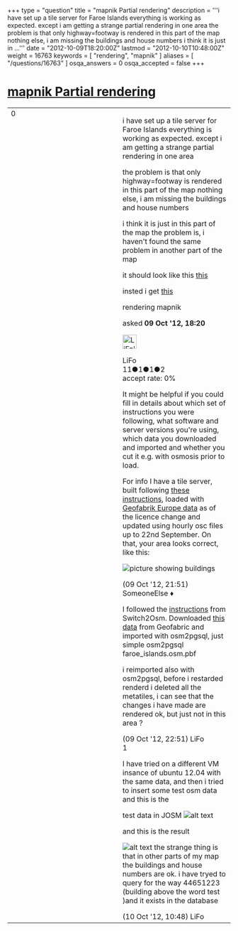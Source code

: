 +++
type = "question"
title = "mapnik Partial rendering"
description = '''i have set up a tile server for Faroe Islands everything is working as expected. except i am getting a strange partial rendering in one area  the problem is that only highway=footway is rendered in this part of the map nothing else, i am missing the buildings and house numbers i think it is just in ...'''
date = "2012-10-09T18:20:00Z"
lastmod = "2012-10-10T10:48:00Z"
weight = 16763
keywords = [ "rendering", "mapnik" ]
aliases = [ "/questions/16763" ]
osqa_answers = 0
osqa_accepted = false
+++

<div class="headNormal">

# [mapnik Partial rendering](/questions/16763/mapnik-partial-rendering)

</div>

<div id="main-body">

<div id="askform">

<table id="question-table" style="width:100%;">
<colgroup>
<col style="width: 50%" />
<col style="width: 50%" />
</colgroup>
<tbody>
<tr>
<td style="width: 30px; vertical-align: top"><div class="vote-buttons">
<span id="post-16763-upvote" class="ajax-command post-vote up" rel="nofollow" title="I like this post (click again to cancel)"> </span>
<div id="post-16763-score" class="post-score" title="current number of votes">
0
</div>
<span id="post-16763-downvote" class="ajax-command post-vote down" rel="nofollow" title="I dont like this post (click again to cancel)"> </span> <span id="favorite-mark" class="ajax-command favorite-mark" rel="nofollow" title="mark/unmark this question as favorite (click again to cancel)"> </span>
<div id="favorite-count" class="favorite-count">
&#10;</div>
</div></td>
<td><div id="item-right">
<div class="question-body">
<p>i have set up a tile server for Faroe Islands everything is working as expected. except i am getting a strange partial rendering in one area</p>
<p>the problem is that only highway=footway is rendered in this part of the map nothing else, i am missing the buildings and house numbers</p>
<p>i think it is just in this part of the map the problem is, i haven't found the same problem in another part of the map</p>
<p>it should look like this <a href="https://www.openstreetmap.org/?zoom=17&amp;lat=62.10338&amp;lon=-7.64377&amp;layers=B0">this</a></p>
<p>insted i get <a href="http://old.stamps.fo:8080/osm/slippymap.html?zoom=17&amp;lat=62.10338&amp;lon=-7.64377&amp;layers=B0">this</a></p>
</div>
<div id="question-tags" class="tags-container tags">
<span class="post-tag tag-link-rendering" rel="tag" title="see questions tagged &#39;rendering&#39;">rendering</span> <span class="post-tag tag-link-mapnik" rel="tag" title="see questions tagged &#39;mapnik&#39;">mapnik</span>
</div>
<div id="question-controls" class="post-controls">
&#10;</div>
<div class="post-update-info-container">
<div class="post-update-info post-update-info-user">
<p>asked <strong>09 Oct '12, 18:20</strong></p>
<img src="https://secure.gravatar.com/avatar/29b31c0372424ea87e8a9f12f8f18a46?s=32&amp;d=identicon&amp;r=g" class="gravatar" width="32" height="32" alt="LiFo&#39;s gravatar image" />
<p><span>LiFo</span><br />
<span class="score" title="11 reputation points">11</span><span title="1 badges"><span class="badge1">●</span><span class="badgecount">1</span></span><span title="1 badges"><span class="silver">●</span><span class="badgecount">1</span></span><span title="2 badges"><span class="bronze">●</span><span class="badgecount">2</span></span><br />
<span class="accept_rate" title="Rate of the user&#39;s accepted answers">accept rate:</span> <span title="LiFo has no accepted answers">0%</span></p>
</div>
</div>
<div id="comments-container-16763" class="comments-container">
<span id="16774"></span>
<div id="comment-16774" class="comment">
<div id="post-16774-score" class="comment-score">
&#10;</div>
<div class="comment-text">
<p>It might be helpful if you could fill in details about which set of instructions you were following, what software and server versions you're using, which data you downloaded and imported and whether you cut it e.g. with osmosis prior to load.</p>
<p>For info I have a tile server, built following <a href="http://switch2osm.org/serving-tiles/manually-building-a-tile-server-12-04/">these instructions</a>, loaded with <a href="http://download.geofabrik.de/openstreetmap/">Geofabrik Europe data</a> as of the licence change and updated using hourly osc files up to 22nd September. On that, your area looks correct, like this:</p>
<p><img src="/upfiles/example_5.png" alt="picture showing buildings" /></p>
</div>
<div id="comment-16774-info" class="comment-info">
<span class="comment-age">(09 Oct '12, 21:51)</span> <span class="comment-user userinfo">SomeoneElse ♦</span>
</div>
</div>
<span id="16776"></span>
<div id="comment-16776" class="comment">
<div id="post-16776-score" class="comment-score">
&#10;</div>
<div class="comment-text">
<p>I followed the <a href="http://switch2osm.org/serving-tiles/building-a-tile-server-from-packages/">instructions</a> from Switch2Osm. Downloaded <a href="http://download.geofabrik.de/openstreetmap/europe/faroe_islands.osm.pbf">this data</a> from Geofabric and imported with osm2pgsql, just simple osm2pgsql faroe_islands.osm.pbf</p>
<p>i reimported also with osm2pgsql, before i restarded renderd i deleted all the metatiles, i can see that the changes i have made are rendered ok, but just not in this area ?</p>
</div>
<div id="comment-16776-info" class="comment-info">
<span class="comment-age">(09 Oct '12, 22:51)</span> <span class="comment-user userinfo">LiFo</span>
</div>
</div>
<span id="16801"></span>
<div id="comment-16801" class="comment">
<div id="post-16801-score" class="comment-score">
1
</div>
<div class="comment-text">
<p>I have tried on a different VM insance of ubuntu 12.04 with the same data, and then i tried to insert some test osm data and this is the</p>
<p>test data in JOSM <img src="/upfiles/josmData.jpg" alt="alt text" /></p>
<p>and this is the result</p>
<p><img src="/upfiles/test.png" alt="alt text" /> the strange thing is that in other parts of my map the buildings and house numbers are ok. i have tryed to query for the way 44651223 (building above the word test )and it exists in the database</p>
</div>
<div id="comment-16801-info" class="comment-info">
<span class="comment-age">(10 Oct '12, 10:48)</span> <span class="comment-user userinfo">LiFo</span>
</div>
</div>
</div>
<div id="comment-tools-16763" class="comment-tools">
&#10;</div>
<div class="clear">
&#10;</div>
<div id="comment-16763-form-container" class="comment-form-container">
&#10;</div>
<div class="clear">
&#10;</div>
</div></td>
</tr>
</tbody>
</table>

</div>

</div>

